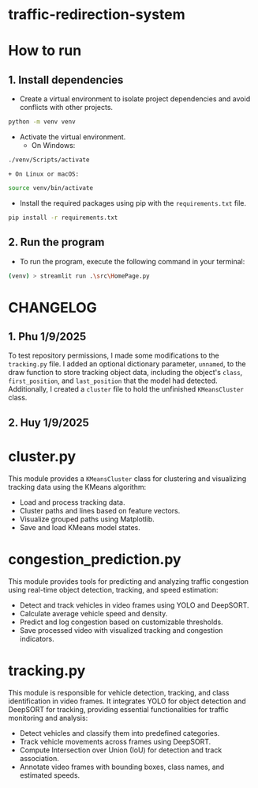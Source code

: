 # traffic-redirection-system

# How to run

## 1. Install dependencies

- Create a virtual environment to isolate project dependencies and avoid conflicts with other projects.

```bash
python -m venv venv
```

- Activate the virtual environment.
  - On Windows:

```bash
./venv/Scripts/activate
```

    + On Linux or macOS:

```bash
source venv/bin/activate
```

- Install the required packages using pip with the `requirements.txt` file.

```bash
pip install -r requirements.txt
```

## 2. Run the program

- To run the program, execute the following command in your terminal:

```bash
(venv) > streamlit run .\src\HomePage.py
```

# CHANGELOG

## 1. Phu 1/9/2025

To test repository permissions, I made some modifications to the `tracking.py` file. I added an optional dictionary parameter, `unnamed`, to the draw function to store tracking object data, including the object's `class`, `first_position`, and `last_position` that the model had detected. Additionally, I created a `cluster` file to hold the unfinished `KMeansCluster` class.

## 2. Huy 1/9/2025

# cluster.py

This module provides a `KMeansCluster` class for clustering and visualizing tracking data using the KMeans algorithm:

- Load and process tracking data.
- Cluster paths and lines based on feature vectors.
- Visualize grouped paths using Matplotlib.
- Save and load KMeans model states.

# congestion_prediction.py

This module provides tools for predicting and analyzing traffic congestion using real-time object detection, tracking, and speed estimation:

- Detect and track vehicles in video frames using YOLO and DeepSORT.
- Calculate average vehicle speed and density.
- Predict and log congestion based on customizable thresholds.
- Save processed video with visualized tracking and congestion indicators.

# tracking.py

This module is responsible for vehicle detection, tracking, and class identification in video frames. It integrates YOLO for object detection and DeepSORT for tracking, providing essential functionalities for traffic monitoring and analysis:

- Detect vehicles and classify them into predefined categories.
- Track vehicle movements across frames using DeepSORT.
- Compute Intersection over Union (IoU) for detection and track association.
- Annotate video frames with bounding boxes, class names, and estimated speeds.
